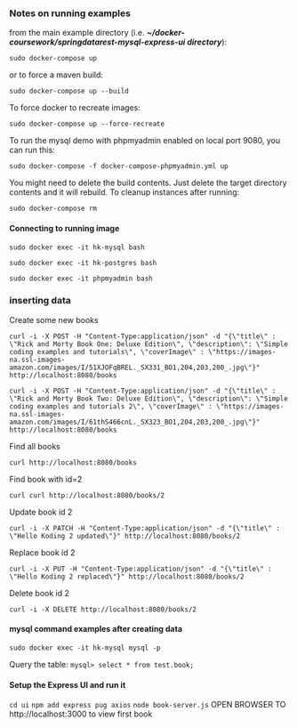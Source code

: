 ### Notes on running examples

from the main example directory (i.e. _**~/docker-coursework/springdatarest-mysql-express-ui directory**_):

`sudo docker-compose up`

or to force a maven build:

`sudo docker-compose up --build`

To force docker to recreate images:

`sudo docker-compose up --force-recreate`

To run the mysql demo with phpmyadmin enabled on local port 9080, you can run this:

`sudo docker-compose -f docker-compose-phpmyadmin.yml up` 

You might need to delete the build contents. Just delete the target directory contents and it will rebuild. To cleanup instances after running:

`sudo docker-compose rm`

#### Connecting to running image

`sudo docker exec -it hk-mysql bash`

`sudo docker exec -it hk-postgres bash`

`sudo docker exec -it phpmyadmin bash`

### inserting data

Create some new books

`curl -i -X POST -H "Content-Type:application/json" -d "{\"title\" : \"Rick and Morty Book One: Deluxe Edition\", \"description\": \"Simple coding examples and tutorials\", \"coverImage\" : \"https://images-na.ssl-images-amazon.com/images/I/51XJOFqBREL._SX331_BO1,204,203,200_.jpg\"}" http://localhost:8080/books`

`curl -i -X POST -H "Content-Type:application/json" -d "{\"title\" : \"Rick and Morty Book Two: Deluxe Edition\", \"description\": \"Simple coding examples and tutorials 2\", \"coverImage\" : \"https://images-na.ssl-images-amazon.com/images/I/61thS466cnL._SX323_BO1,204,203,200_.jpg\"}" http://localhost:8080/books`

Find all books

`curl http://localhost:8080/books`

Find book with id=2

`curl curl http://localhost:8080/books/2`

Update book id 2

`curl -i -X PATCH -H "Content-Type:application/json" -d "{\"title\" : \"Hello Koding 2 updated\"}" http://localhost:8080/books/2`

Replace book id 2

`curl -i -X PUT -H "Content-Type:application/json" -d "{\"title\" : \"Hello Koding 2 replaced\"}" http://localhost:8080/books/2`

Delete book id 2

`curl -i -X DELETE http://localhost:8080/books/2`

#### mysql command examples after creating data

`sudo docker exec -it hk-mysql mysql -p`

Query the table:
`mysql> select * from test.book;`

#### Setup the Express UI and run it
`cd ui`
`npm add express pug axios`
`node book-server.js`
OPEN BROWSER TO http://localhost:3000 to view first book
